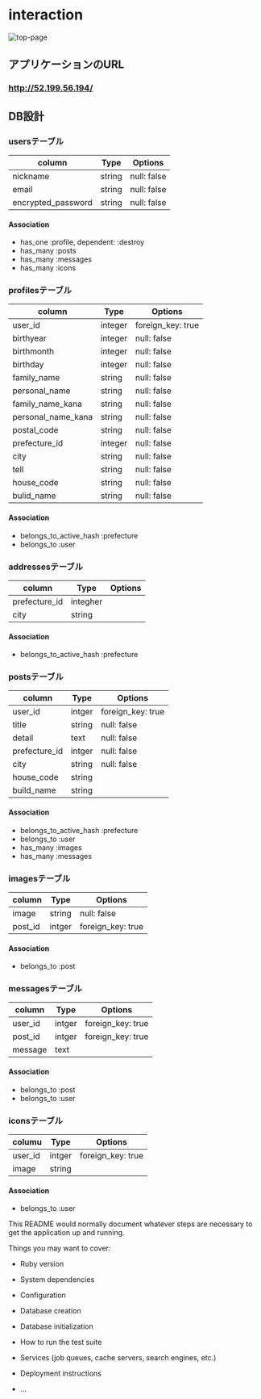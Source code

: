 # interaction
![top-page](https://user-images.githubusercontent.com/57888994/74078424-73a05700-4a6d-11ea-835d-0106515fbb47.png)

## アプリケーションのURL
### http://52.199.56.194/

## DB設計
### usersテーブル
| column              | Type   | Options     |
| ------------------ | ------ | ----------- |
| nickname           | string | null: false |
| email              | string | null: false |
| encrypted_password | string | null: false |

#### Association
- has_one :profile, dependent: :destroy
- has_many :posts
- has_many :messages
- has_many :icons

### profilesテーブル
| column             | Type    | Options           |
| ------------------ | ------- | ----------------- |
| user_id            | integer | foreign_key: true |
| birthyear          | integer | null: false       |
| birthmonth         | integer | null: false       |
| birthday           | integer | null: false       |
| family_name        | string  | null: false       |
| personal_name      | string  | null: false       |
| family_name_kana   | string  | null: false       |
| personal_name_kana | string  | null: false       |
| postal_code        | string  | null: false       |
| prefecture_id      | integer | null: false       |
| city               | string  | null: false       |
| tell               | string  | null: false       |
| house_code         | string  | null: false       |
| bulid_name         | string  | null: false       |

#### Association
- belongs_to_active_hash :prefecture
- belongs_to :user

### addressesテーブル
| column        | Type     | Options |
| ------------- | -------- | ------- |
| prefecture_id | integher |         |
| city          | string   |         |

#### Association
- belongs_to_active_hash :prefecture

### postsテーブル
| column        | Type   | Options           |
| ------------- | ------ | ----------------- |
| user_id       | intger | foreign_key: true |
| title         | string | null: false       |
| detail        | text   | null: false       |
| prefecture_id | intger | null: false       |
| city          | string | null: false       |
| house_code    | string |                   |
| build_name    | string |                   |

#### Association
- belongs_to_active_hash :prefecture
- belongs_to :user
- has_many :images
- has_many :messages

### imagesテーブル
| column  | Type   | Options           |
| ------- | ------ | ----------------- |
| image   | string | null: false       |
| post_id | intger | foreign_key: true |


#### Association
- belongs_to :post

### messagesテーブル
| column  | Type   | Options           |
| ------- | ------ | ----------------- |
| user_id | intger | foreign_key: true |
| post_id | intger | foreign_key: true |
| message | text   |                   |

#### Association
- belongs_to :post
- belongs_to :user

### iconsテーブル
| columu  | Type   | Options           |
| ------- | ------ | ----------------- |
| user_id | intger | foreign_key: true |
| image   | string |                   |

#### Association
- belongs_to :user

This README would normally document whatever steps are necessary to get the
application up and running.

Things you may want to cover:

* Ruby version

* System dependencies

* Configuration

* Database creation

* Database initialization

* How to run the test suite

* Services (job queues, cache servers, search engines, etc.)

* Deployment instructions

* ...
